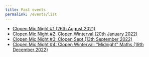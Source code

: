 ```yaml
---
title: Past events
permalink: /events/list
---
```


- [Clopen Mic Night #1 (26th August 2021)](2021-08-26.md)
- [Clopen Mic Night #2: Clopen Winterval (20th January 2022)](2022-01-20.md)
- [Clopen Mic Night #3: Clopen Sept (13th September 2022)](2022-09-13.md)
- [Clopen Mic Night #4: Clopen Winterval: "Midnight" Maths (19th December 2022)](2022-12-19.md)

